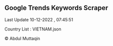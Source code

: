 

## Google Trends Keywords Scraper 
 
Last Update 10-12-2022 , 07:45:51

Country List :
VIETNAM.json



© Abdul Muttaqin 
